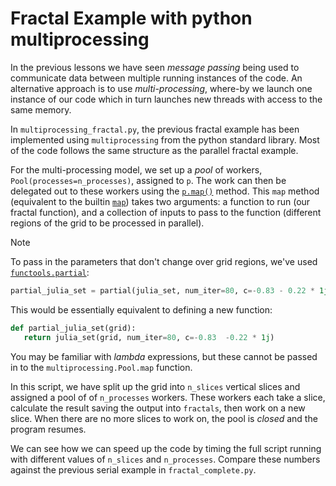 # Fractal Example with python multiprocessing

In the previous lessons we have seen *message passing* being used to communicate data between multiple running instances of the code.
An alternative approach is to use *multi-processing*, where-by we launch one instance of our code which in turn launches new threads with access to the same memory.

In `multiprocessing_fractal.py`, the previous fractal example has been implemented using `multiprocessing` from the python standard library.
Most of the code follows the same structure as the parallel fractal example.

For the multi-processing model, we set up a *pool* of workers, `Pool(processes=n_processes)`, assigned to `p`.
The work can then be delegated out to these workers using the [`p.map()`](https://docs.python.org/3/library/multiprocessing.html#multiprocessing.pool.Pool.map) method.
This `map` method (equivalent to the builtin [`map`](https://docs.python.org/3/library/functions.html#map)) takes two arguments: a function to run (our fractal function), and a collection of inputs to pass to the function (different regions of the grid to be processed in parallel).

> [!NOTE]
> To pass in the parameters that don't change over grid regions, we've used [`functools.partial`](https://docs.python.org/3/library/functools.html#functools.partial):
>
> ``` python
> partial_julia_set = partial(julia_set, num_iter=80, c=-0.83 - 0.22 * 1j)
> ```
>
> This would be essentially equivalent to defining a new function:
>
> ``` python
> def partial_julia_set(grid):
>    return julia_set(grid, num_iter=80, c=-0.83  -0.22 * 1j)
> ```
>
> You may be familiar with *lambda* expressions, but these cannot be passed in to the `multiprocessing.Pool.map` function.

In this script, we have split up the grid into `n_slices` vertical slices and assigned a pool of of `n_processes` workers.
These workers each take a slice, calculate the result saving the output into `fractals`, then work on a new slice.
When there are no more slices to work on, the pool is *closed* and the program resumes.

We can see how we can speed up the code by timing the full script running with different values of `n_slices` and `n_processes`.
Compare these numbers against the previous serial example in `fractal_complete.py`.
